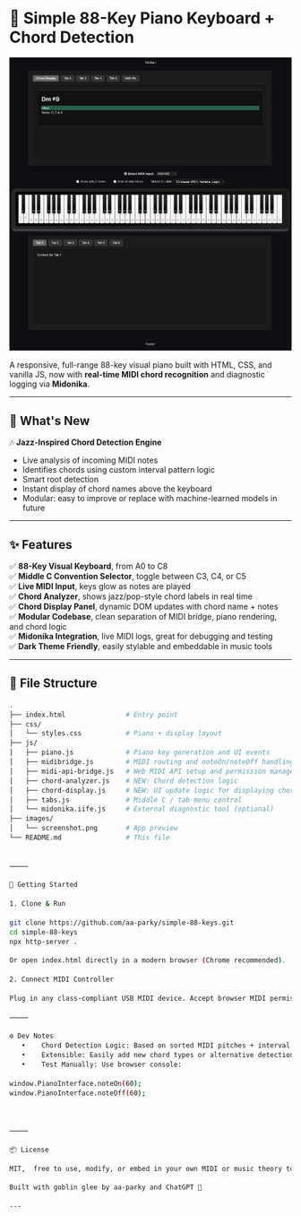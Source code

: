 # 🎹 Simple 88-Key Piano Keyboard + Chord Detection

![Screenshot](images/screenshot.png)

A responsive, full-range 88-key visual piano built with HTML, CSS, and vanilla JS, now with **real-time MIDI chord recognition** and diagnostic logging via **Midonika**.

---

## 🧠 What's New

🎶 **Jazz-Inspired Chord Detection Engine**

- Live analysis of incoming MIDI notes
- Identifies chords using custom interval pattern logic
- Smart root detection
- Instant display of chord names above the keyboard
- Modular: easy to improve or replace with machine-learned models in future

---

## ✨ Features

✅ **88-Key Visual Keyboard**, from A0 to C8  
✅ **Middle C Convention Selector**, toggle between C3, C4, or C5  
✅ **Live MIDI Input**, keys glow as notes are played  
✅ **Chord Analyzer**, shows jazz/pop-style chord labels in real time  
✅ **Chord Display Panel**, dynamic DOM updates with chord name + notes  
✅ **Modular Codebase**, clean separation of MIDI bridge, piano rendering, and chord logic  
✅ **Midonika Integration**, live MIDI logs, great for debugging and testing  
✅ **Dark Theme Friendly**, easily stylable and embeddable in music tools

---

## 🧩 File Structure

```bash
.
├── index.html               # Entry point
├── css/
│   └── styles.css           # Piano + display layout
├── js/
│   ├── piano.js             # Piano key generation and UI events
│   ├── midibridge.js        # MIDI routing and noteOn/noteOff handling
│   ├── midi-api-bridge.js   # Web MIDI API setup and permission management
│   ├── chord-analyzer.js    # NEW: Chord detection logic
│   ├── chord-display.js     # NEW: UI update logic for displaying chords
│   ├── tabs.js              # Middle C / tab menu control
│   └── midonika.iife.js     # External diagnostic tool (optional)
├── images/
│   └── screenshot.png       # App preview
└── README.md                # This file


⸻

🚀 Getting Started

1. Clone & Run

git clone https://github.com/aa-parky/simple-88-keys.git
cd simple-88-keys
npx http-server .

Or open index.html directly in a modern browser (Chrome recommended).

2. Connect MIDI Controller

Plug in any class-compliant USB MIDI device. Accept browser MIDI permissions. Notes will highlight live, and chords will appear as detected.

⸻

⚙️ Dev Notes
   •	Chord Detection Logic: Based on sorted MIDI pitches + interval matching
   •	Extensible: Easily add new chord types or alternative detection methods
   •	Test Manually: Use browser console:

window.PianoInterface.noteOn(60);
window.PianoInterface.noteOff(60);



⸻

📦 License

MIT,  free to use, modify, or embed in your own MIDI or music theory tools.

Built with goblin glee by aa-parky and ChatGPT 💚

---
```
